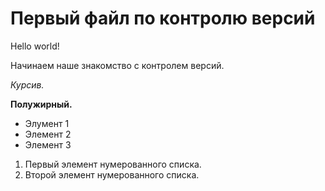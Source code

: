 # Первый файл по контролю версий

Hello world!

Начинаем наше знакомство с контролем версий.

*Курсив.*

**Полужирный.**

* Элумент 1
* Элемент 2
* Элемент 3

1. Первый элемент нумерованного списка.
2. Второй элемент нумерованного списка.